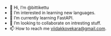 - 👋 Hi, I’m @bittikettu
- 👀 I’m interested in learning new languages.
- 🌱 I’m currently learning FastAPI.
- 💞️ I’m looking to collaborate on intresting stuff.
- 📫 How to reach me viidakkovekara@gmail.com.

<!---
bittikettu/bittikettu is a ✨ special ✨ repository because its `README.md` (this file) appears on your GitHub profile.
You can click the Preview link to take a look at your changes.
--->
